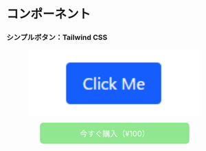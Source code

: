 # コンポーネント

### シンプルボタン：Tailwind CSS

<img src="assets/img/2.png" alt="画像の説明" width="400" style="margin: 0 auto;display: block;">


<a href="https://katsuyuki7.gumroad.com/l/hnobv" target="_blank" style="
  display: inline-block;
  background: #90e790;
  color: white;
  padding: 0.75rem 1.5rem;
  border-radius: 0.5rem;
  font-size: 1.1rem;
  text-align: center;
  text-decoration: none;
  margin: 0 auto;
  display: block;
  max-width: 300px;
  ">
  今すぐ購入（¥100）
</a>
